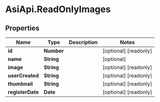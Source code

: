 # AsiApi.ReadOnlyImages

## Properties

Name | Type | Description | Notes
------------ | ------------- | ------------- | -------------
**id** | **Number** |  | [optional] [readonly] 
**name** | **String** |  | [optional] 
**image** | **String** |  | [optional] [readonly] 
**userCreated** | **String** |  | [optional] [readonly] 
**thumbnail** | **String** |  | [optional] [readonly] 
**registerDate** | **Date** |  | [optional] [readonly] 



